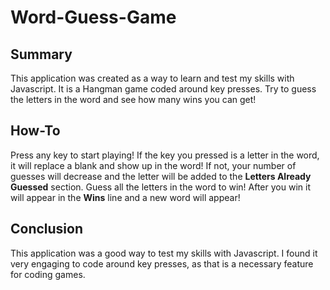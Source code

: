 # Word-Guess-Game

## Summary
This application was created as a way to learn and test my skills with Javascript. It is a Hangman game coded around key presses. Try to guess the letters in the word and see how many wins you can get!

## How-To
Press any key to start playing! If the key you pressed is a letter in the word, it will replace a blank and show up in the word! If not, your number of guesses will decrease and the letter will be added to the **Letters Already Guessed** section. Guess all the letters in the word to win! After you win it will appear in the **Wins** line and a new word will appear!

## Conclusion
This application was a good way to test my skills with Javascript. I found it very engaging to code around key presses, as that is a necessary feature for coding games.
